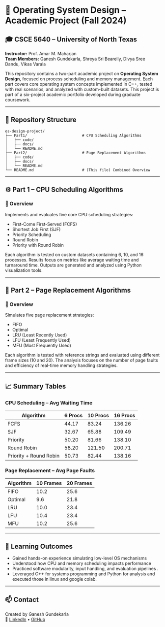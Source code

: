 
# 🧠 Operating System Design – Academic Project (Fall 2024)

## 🎓 CSCE 5640 – University of North Texas  
**Instructor:** Prof. Amar M. Maharjan  
**Team Members:** Ganesh Gundekarla, Shreya Sri Bearelly, Divya Sree Dandu, Vikas Varala  

This repository contains a two-part academic project on **Operating System Design**, focused on process scheduling and memory management. Each part covers core operating system concepts implemented in C++, tested with real scenarios, and analyzed with custom-built datasets. This project is part of a six-project academic portfolio developed during graduate coursework.

---

## 📁 Repository Structure

```
os-design-project/
├── Part1/                         # CPU Scheduling Algorithms
│   ├── code/
│   ├── docs/
│   └── README.md
├── Part2/                         # Page Replacement Algorithms
│   ├── code/
│   ├── docs/
│   └── README.md
└── README.md                      # (This file) Combined Overview
```

---

## ⚙️ Part 1 – CPU Scheduling Algorithms

### 🧠 Overview
Implements and evaluates five core CPU scheduling strategies:  
- First-Come First-Served (FCFS)  
- Shortest Job First (SJF)  
- Priority Scheduling  
- Round Robin  
- Priority with Round Robin  

Each algorithm is tested on custom datasets containing 6, 10, and 16 processes. Results focus on metrics like average waiting time and turnaround time. Outputs are generated and analyzed using Python visualization tools.

---

## 💾 Part 2 – Page Replacement Algorithms

### 🧠 Overview
Simulates five page replacement strategies:  
- FIFO  
- Optimal  
- LRU (Least Recently Used)  
- LFU (Least Frequently Used)  
- MFU (Most Frequently Used)  

Each algorithm is tested with reference strings and evaluated using different frame sizes (10 and 20). The analysis focuses on the number of page faults and efficiency of real-time memory handling strategies.

---

## 📈 Summary Tables

### CPU Scheduling – Avg Waiting Time

| Algorithm               | 6 Procs | 10 Procs | 16 Procs |
|------------------------|---------|----------|----------|
| FCFS                   | 44.17   | 83.24    | 136.26   |
| SJF                    | 32.67   | 65.88    | 109.49   |
| Priority               | 50.20   | 81.66    | 138.10   |
| Round Robin            | 58.20   | 121.50   | 200.71   |
| Priority + Round Robin | 50.73   | 82.44    | 138.16   |

### Page Replacement – Avg Page Faults

| Algorithm | 10 Frames | 20 Frames |
|-----------|-----------|-----------|
| FIFO      | 10.2      | 25.6      |
| Optimal   | 9.6       | 21.8      |
| LRU       | 10.0      | 23.4      |
| LFU       | 10.4      | 23.4      |
| MFU       | 10.2      | 25.6      |

---

## 🧾 Learning Outcomes

- Gained hands-on experience simulating low-level OS mechanisms
- Understood how CPU and memory scheduling impacts performance
- Practiced software modularity, input handling, and evaluation pipelines . 
- Leveraged C++ for systems programming and Python for analysis and executed those in linux and google colab. 

---

## 📫 Contact

Created by Ganesh Gundekarla  
🔗 [LinkedIn](https://www.linkedin.com/in/ganeshgundekarla) • [GitHub](https://github.com/gnevercodes)

